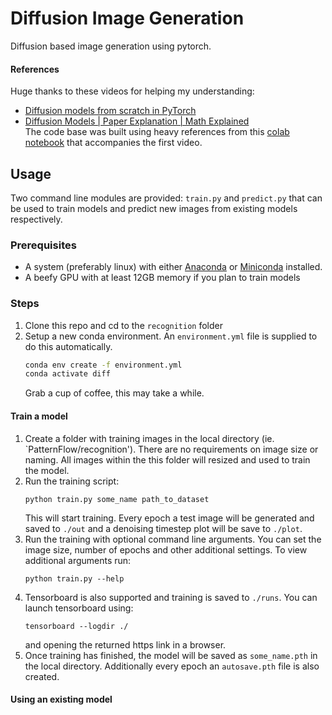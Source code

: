 # Diffusion Image Generation
Diffusion based image generation using pytorch.
#### References
Huge thanks to these videos for helping my understanding:
* [Diffusion models from scratch in PyTorch](https://www.youtube.com/watch?v=a4Yfz2FxXiY&t=912s)
* [Diffusion Models | Paper Explanation | Math Explained](https://www.youtube.com/watch?v=HoKDTa5jHvg&t=1338s)  
The code base was built using heavy references from this [colab notebook](https://colab.research.google.com/drive/1sjy9odlSSy0RBVgMTgP7s99NXsqglsUL?usp=sharing) that accompanies the first video.

## Usage
Two command line modules are provided: `train.py` and  `predict.py` that can be used to train models and predict new images from existing models respectively.

### Prerequisites
  * A system (preferably linux) with either [Anaconda](https://www.anaconda.com/) or [Miniconda](https://docs.conda.io/en/latest/miniconda.html) installed.
  * A beefy GPU with at least 12GB memory if you plan to train models

### Steps
1. Clone this repo and cd to the `recognition` folder
2. Setup a new conda environment. An  `environment.yml` file is supplied to do this automatically.
    ```bash
    conda env create -f environment.yml
    conda activate diff
    ```
    Grab a cup of coffee, this may take a while.

#### Train a model
1. Create a folder with training images in the local directory (ie. `PatternFlow/recognition'). There are no requirements on image size or naming. All images within the this folder will resized and used to train the model.
2. Run the training script:
    ```
    python train.py some_name path_to_dataset
    ```  
    This will start training. Every epoch a test image will be generated and saved to `./out` and a denoising timestep plot will be save to `./plot`. 
3. Run the training with optional command line arguments. You can set the image size, number of epochs and other additional settings. To view additional arguments run:
    ```
    python train.py --help
    ```
4. Tensorboard is also supported and training is saved to `./runs`. You can launch tensorboard using:
    ```
    tensorboard --logdir ./
    ```
    and opening the returned https link in a browser.
5. Once training has finished, the model will be saved as `some_name.pth` in the local directory. Additionally every epoch an `autosave.pth` file is also created.
    
#### Using an existing model
